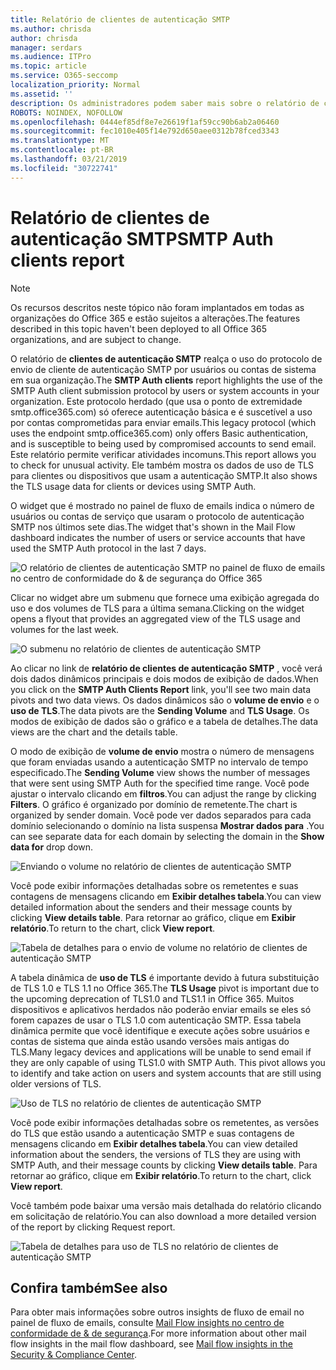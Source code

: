 ```yaml
---
title: Relatório de clientes de autenticação SMTP
ms.author: chrisda
author: chrisda
manager: serdars
ms.audience: ITPro
ms.topic: article
ms.service: O365-seccomp
localization_priority: Normal
ms.assetid: ''
description: Os administradores podem saber mais sobre o relatório de clientes de autenticação SMTP no painel de fluxo de emails no centro de conformidade do & de segurança do Office 365.
ROBOTS: NOINDEX, NOFOLLOW
ms.openlocfilehash: 0444ef85df8e7e26619f1af59cc90b6ab2a06460
ms.sourcegitcommit: fec1010e405f14e792d650aee0312b78fced3343
ms.translationtype: MT
ms.contentlocale: pt-BR
ms.lasthandoff: 03/21/2019
ms.locfileid: "30722741"
---
```

# <a name="smtp-auth-clients-report"></a><span data-ttu-id="4a046-103">Relatório de clientes de autenticação SMTP</span><span class="sxs-lookup"><span data-stu-id="4a046-103">SMTP Auth clients report</span></span>

> [!NOTE]
> <span data-ttu-id="4a046-104">Os recursos descritos neste tópico não foram implantados em todas as organizações do Office 365 e estão sujeitos a alterações.</span><span class="sxs-lookup"><span data-stu-id="4a046-104">The features described in this topic haven't been deployed to all Office 365 organizations, and are subject to change.</span></span>

<span data-ttu-id="4a046-105">O relatório de **clientes de autenticação SMTP** realça o uso do protocolo de envio de cliente de autenticação SMTP por usuários ou contas de sistema em sua organização.</span><span class="sxs-lookup"><span data-stu-id="4a046-105">The **SMTP Auth clients** report highlights the use of the SMTP Auth client submission protocol by users or system accounts in your organization.</span></span> <span data-ttu-id="4a046-106">Este protocolo herdado (que usa o ponto de extremidade smtp.office365.com) só oferece autenticação básica e é suscetível a uso por contas comprometidas para enviar emails.</span><span class="sxs-lookup"><span data-stu-id="4a046-106">This legacy protocol (which uses the endpoint smtp.office365.com) only offers Basic authentication, and is susceptible to being used by compromised accounts to send email.</span></span>  <span data-ttu-id="4a046-107">Este relatório permite verificar atividades incomuns.</span><span class="sxs-lookup"><span data-stu-id="4a046-107">This report allows you to check for unusual activity.</span></span> <span data-ttu-id="4a046-108">Ele também mostra os dados de uso de TLS para clientes ou dispositivos que usam a autenticação SMTP.</span><span class="sxs-lookup"><span data-stu-id="4a046-108">It also shows the TLS usage data for clients or devices using SMTP Auth.</span></span>

<span data-ttu-id="4a046-109">O widget que é mostrado no painel de fluxo de emails indica o número de usuários ou contas de serviço que usaram o protocolo de autenticação SMTP nos últimos sete dias.</span><span class="sxs-lookup"><span data-stu-id="4a046-109">The widget that's shown in the Mail Flow dashboard indicates the number of users or service accounts that have used the SMTP Auth protocol in the last 7 days.</span></span>

![O relatório de clientes de autenticação SMTP no painel de fluxo de emails no centro de conformidade do & de segurança do Office 365](media/smtp-auth-clients-report-selected.png)

<span data-ttu-id="4a046-111">Clicar no widget abre um submenu que fornece uma exibição agregada do uso e dos volumes de TLS para a última semana.</span><span class="sxs-lookup"><span data-stu-id="4a046-111">Clicking on the widget opens a flyout that provides an aggregated view of the TLS usage and volumes for the last week.</span></span>

![O submenu no relatório de clientes de autenticação SMTP](media/smtp-auth-clients-flyout.png)

<span data-ttu-id="4a046-113">Ao clicar no link de **relatório de clientes de autenticação SMTP** , você verá dois dados dinâmicos principais e dois modos de exibição de dados.</span><span class="sxs-lookup"><span data-stu-id="4a046-113">When you click on the **SMTP Auth Clients Report** link, you'll see two main data pivots and two data views.</span></span> <span data-ttu-id="4a046-114">Os dados dinâmicos são o **volume de envio** e o **uso de TLS**.</span><span class="sxs-lookup"><span data-stu-id="4a046-114">The data pivots are the **Sending Volume** and **TLS Usage**.</span></span> <span data-ttu-id="4a046-115">Os modos de exibição de dados são o gráfico e a tabela de detalhes.</span><span class="sxs-lookup"><span data-stu-id="4a046-115">The data views are the chart and the details table.</span></span>

<span data-ttu-id="4a046-116">O modo de exibição de **volume de envio** mostra o número de mensagens que foram enviadas usando a autenticação SMTP no intervalo de tempo especificado.</span><span class="sxs-lookup"><span data-stu-id="4a046-116">The **Sending Volume** view shows the number of messages that were sent using SMTP Auth for the specified time range.</span></span> <span data-ttu-id="4a046-117">Você pode ajustar o intervalo clicando em **filtros**.</span><span class="sxs-lookup"><span data-stu-id="4a046-117">You can adjust the range by clicking **Filters**.</span></span> <span data-ttu-id="4a046-118">O gráfico é organizado por domínio de remetente.</span><span class="sxs-lookup"><span data-stu-id="4a046-118">The chart is organized by sender domain.</span></span> <span data-ttu-id="4a046-119">Você pode ver dados separados para cada domínio selecionando o domínio na lista suspensa **Mostrar dados para** .</span><span class="sxs-lookup"><span data-stu-id="4a046-119">You can see separate data for each domain by selecting the domain in the **Show data for** drop down.</span></span>

![Enviando o volume no relatório de clientes de autenticação SMTP](media/smtp-auth-clients-report-sending-volume.png)

<span data-ttu-id="4a046-121">Você pode exibir informações detalhadas sobre os remetentes e suas contagens de mensagens clicando em **Exibir detalhes tabela**.</span><span class="sxs-lookup"><span data-stu-id="4a046-121">You can view detailed information about the senders and their message counts by clicking **View details table**.</span></span> <span data-ttu-id="4a046-122">Para retornar ao gráfico, clique em **Exibir relatório**.</span><span class="sxs-lookup"><span data-stu-id="4a046-122">To return to the chart, click **View report**.</span></span>

![Tabela de detalhes para o envio de volume no relatório de clientes de autenticação SMTP](media/smtp-auth-clients-report-details-sending-volume.png)

<span data-ttu-id="4a046-124">A tabela dinâmica de **uso de TLS** é importante devido à futura substituição de TLS 1.0 e TLS 1.1 no Office 365.</span><span class="sxs-lookup"><span data-stu-id="4a046-124">The **TLS Usage** pivot is important due to the upcoming deprecation of TLS1.0 and TLS1.1 in Office 365.</span></span> <span data-ttu-id="4a046-125">Muitos dispositivos e aplicativos herdados não poderão enviar emails se eles só forem capazes de usar o TLS 1.0 com autenticação SMTP. Essa tabela dinâmica permite que você identifique e execute ações sobre usuários e contas de sistema que ainda estão usando versões mais antigas do TLS.</span><span class="sxs-lookup"><span data-stu-id="4a046-125">Many legacy devices and applications will be unable to send email if they are only capable of using TLS1.0 with SMTP Auth. This pivot allows you to identify and take action on users and system accounts that are still using older versions of TLS.</span></span>

![Uso de TLS no relatório de clientes de autenticação SMTP](media/smtp-auth-clients-report-tls-usage.png)

<span data-ttu-id="4a046-127">Você pode exibir informações detalhadas sobre os remetentes, as versões do TLS que estão usando a autenticação SMTP e suas contagens de mensagens clicando em **Exibir detalhes tabela**.</span><span class="sxs-lookup"><span data-stu-id="4a046-127">You can view detailed information about the senders, the versions of TLS they are using with SMTP Auth, and their message counts by clicking **View details table**.</span></span> <span data-ttu-id="4a046-128">Para retornar ao gráfico, clique em **Exibir relatório**.</span><span class="sxs-lookup"><span data-stu-id="4a046-128">To return to the chart, click **View report**.</span></span>

<span data-ttu-id="4a046-129">Você também pode baixar uma versão mais detalhada do relatório clicando em solicitação de relatório.</span><span class="sxs-lookup"><span data-stu-id="4a046-129">You can also download a more detailed version of the report by clicking Request report.</span></span>

![Tabela de detalhes para uso de TLS no relatório de clientes de autenticação SMTP](media/smtp-auth-clients-report-details-tls-usage.png)

## <a name="see-also"></a><span data-ttu-id="4a046-131">Confira também</span><span class="sxs-lookup"><span data-stu-id="4a046-131">See also</span></span>

<span data-ttu-id="4a046-132">Para obter mais informações sobre outros insights de fluxo de email no painel de fluxo de emails, consulte [Mail Flow insights no centro de conformidade de & de segurança](mail-flow-insights-v2.md).</span><span class="sxs-lookup"><span data-stu-id="4a046-132">For more information about other mail flow insights in the mail flow dashboard, see [Mail flow insights in the Security & Compliance Center](mail-flow-insights-v2.md).</span></span>
